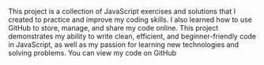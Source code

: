 This project is a collection of JavaScript exercises and solutions that I created to practice and improve my coding skills. I also learned how to use GitHub to store, manage, and share my code online. 
This project demonstrates my ability to write clean, efficient, and beginner-friendly code in JavaScript, as well as my passion for learning new technologies and solving problems. 
You can view my code on GitHub
